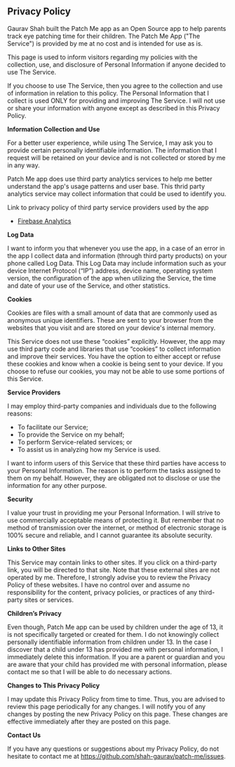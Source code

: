 ## Privacy Policy

Gaurav Shah built the Patch Me app as an Open Source app to help parents track eye patching time for their children. The Patch Me App ("The Service") is provided by me at no cost and is intended for use as is.

This page is used to inform visitors regarding my policies with the collection, use, and disclosure of Personal Information if anyone decided to use The Service.

If you choose to use The Service, then you agree to the collection and use of information in relation to this policy. The Personal Information that I collect is used ONLY for providing and improving The Service. I will not use or share your information with anyone except as described in this Privacy Policy.

**Information Collection and Use**

For a better user experience, while using The Service, I may ask you to provide certain personally identifiable information. The information that I request will be retained on your device and is not collected or stored by me in any way.

Patch Me app does use third party analytics services to help me better understand the app's usage patterns and user base. This thrid party analytics service may collect information that could be used to identify you.

Link to privacy policy of third party service providers used by the app

*   [Firebase Analytics](https://firebase.google.com/policies/analytics)

**Log Data**

I want to inform you that whenever you use the app, in a case of an error in the app I collect data and information (through third party products) on your phone called Log Data. This Log Data may include information such as your device Internet Protocol (“IP”) address, device name, operating system version, the configuration of the app when utilizing the Service, the time and date of your use of the Service, and other statistics.

**Cookies**

Cookies are files with a small amount of data that are commonly used as anonymous unique identifiers. These are sent to your browser from the websites that you visit and are stored on your device's internal memory.

This Service does not use these “cookies” explicitly. However, the app may use third party code and libraries that use “cookies” to collect information and improve their services. You have the option to either accept or refuse these cookies and know when a cookie is being sent to your device. If you choose to refuse our cookies, you may not be able to use some portions of this Service.

**Service Providers**

I may employ third-party companies and individuals due to the following reasons:

*   To facilitate our Service;
*   To provide the Service on my behalf;
*   To perform Service-related services; or
*   To assist us in analyzing how my Service is used.

I want to inform users of this Service that these third parties have access to your Personal Information. The reason is to perform the tasks assigned to them on my behalf. However, they are obligated not to disclose or use the information for any other purpose.

**Security**

I value your trust in providing me your Personal Information. I will strive to use commercially acceptable means of protecting it. But remember that no method of transmission over the internet, or method of electronic storage is 100% secure and reliable, and I cannot guarantee its absolute security.

**Links to Other Sites**

This Service may contain links to other sites. If you click on a third-party link, you will be directed to that site. Note that these external sites are not operated by me. Therefore, I strongly advise you to review the Privacy Policy of these websites. I have no control over and assume no responsibility for the content, privacy policies, or practices of any third-party sites or services.

**Children’s Privacy**

Even though, Patch Me app can be used by children under the age of 13, it is not specifically targeted or created for them. I do not knowingly collect personally identifiable information from children under 13. In the case I discover that a child under 13 has provided me with personal information, I immediately delete this information. If you are a parent or guardian and you are aware that your child has provided me with personal information, please contact me so that I will be able to do necessary actions.

**Changes to This Privacy Policy**

I may update this Privacy Policy from time to time. Thus, you are advised to review this page periodically for any changes. I will notify you of any changes by posting the new Privacy Policy on this page. These changes are effective immediately after they are posted on this page.

**Contact Us**

If you have any questions or suggestions about my Privacy Policy, do not hesitate to contact me at https://github.com/shah-gaurav/patch-me/issues.
